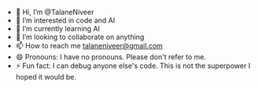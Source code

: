 - 👋 Hi, I’m @TalaneNiveer
- 👀 I’m interested in code and AI
- 🌱 I’m currently learning AI
- 💞️ I’m looking to collaborate on anything
- 📫 How to reach me talaneniveer@gmail.com
- 😄 Pronouns: I have no pronouns. Please don't refer to me.
- ⚡ Fun fact: I can debug anyone else's code. This is not the superpower I hoped it would be.

<!---
TalaneNiveer/TalaneNiveer is a ✨ special ✨ repository because its `README.md` (this file) appears on your GitHub profile.
You can click the Preview link to take a look at your changes.
--->
